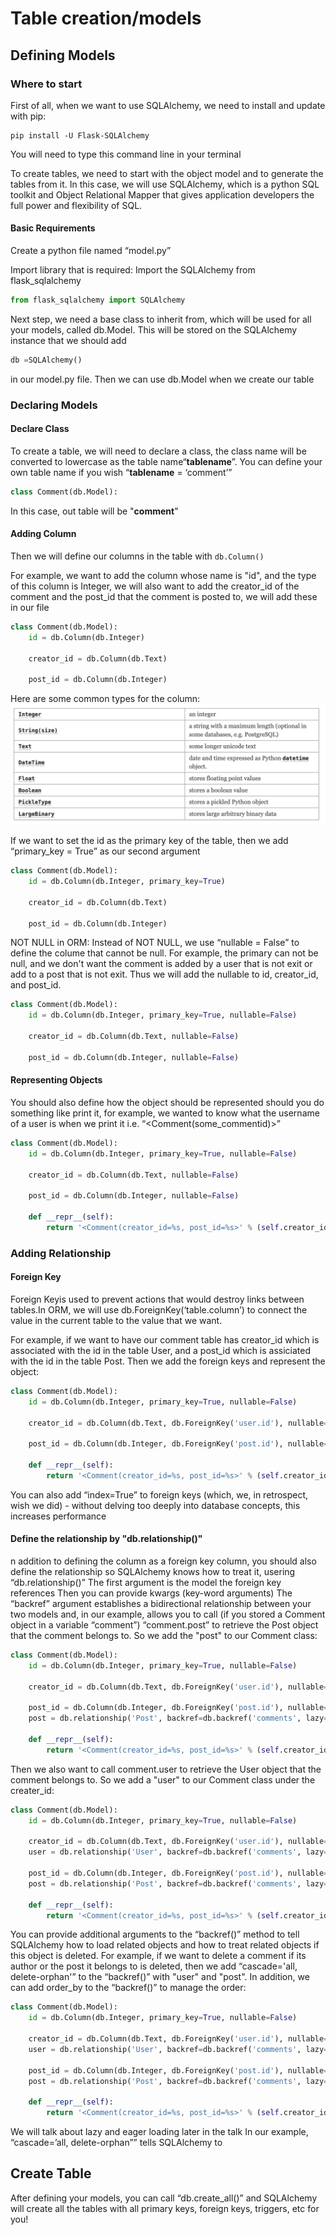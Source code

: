 # Table creation/models

## Defining Models

### Where to start
First of all, when we want to use SQLAlchemy, we need to install and update with pip:
```
pip install -U Flask-SQLAlchemy
```
You will need to type this command line in your terminal

To create tables, we need to start with the object model and to generate the tables from it.
In this case, we will use SQLAlchemy, which is a python SQL toolkit and Object Relational Mapper that gives application developers the full power and flexibility of SQL.

#### Basic Requirements
Create a python file named “model.py”

Import library that is required:
Import the SQLAlchemy from flask_sqlalchemy

~~~python
from flask_sqlalchemy import SQLAlchemy
~~~

Next step, we need a base class to inherit from, which will be used for all your models, called db.Model. This will be stored on the SQLAlchemy instance that we should add

~~~python
db =SQLAlchemy()
~~~
in our model.py file. Then we can use db.Model when we create 
our table

### Declaring Models

#### Declare Class
To create a table, we will need to declare a class, the class name will be converted to lowercase as the table name“__tablename__”. You can define your own table name if you wish “__tablename__ = ‘comment’”

~~~python
class Comment(db.Model):
~~~
In this case, out table will be "__comment__"

#### Adding Column
Then we will define our columns in the table with ```db.Column()```

For example, we want to add the column whose name is "id", and the type of this column is Integer, we will also want to add the creator_id of the comment and the post_id that the comment is posted to, we will add these in our file
~~~python
class Comment(db.Model):
    id = db.Column(db.Integer)

    creator_id = db.Column(db.Text)

    post_id = db.Column(db.Integer)
~~~
Here are some common types for the column:
![](./types.png)

If we want to set the id as the primary key of the table, then we add “primary_key = True” as our second argument
~~~python
class Comment(db.Model):
    id = db.Column(db.Integer, primary_key=True)

    creator_id = db.Column(db.Text)

    post_id = db.Column(db.Integer)
~~~

NOT NULL in ORM:
Instead of NOT NULL, we use “nullable = False” to define the colume that cannot be null. For example, the primary can not be null, and we don't want the comment is added by a user that is not exit or add to a post that is not exit. Thus we will add the nullable to id, creator_id, and post_id.
~~~python
class Comment(db.Model):
    id = db.Column(db.Integer, primary_key=True, nullable=False)

    creator_id = db.Column(db.Text, nullable=False)

    post_id = db.Column(db.Integer, nullable=False)
~~~

#### Representing Objects
You should also define how the object should be represented should you do something like print it, for example, we wanted to know what the username of a user is when we print it i.e. “<Comment(some_commentid)>”
~~~python
class Comment(db.Model):
    id = db.Column(db.Integer, primary_key=True, nullable=False)
   
    creator_id = db.Column(db.Text, nullable=False)

    post_id = db.Column(db.Integer, nullable=False)

    def __repr__(self):
        return '<Comment(creator_id=%s, post_id=%s>' % (self.creator_id, self.post_id)
~~~

### Adding Relationship

#### Foreign Key
Foreign Keyis used to prevent actions that would destroy links between tables.In ORM, we will use db.ForeignKey(‘table.column’) to connect the value in the current table to the value that we want.

For example, if we want to have our comment table has creator_id which is associated with the id in the table User, and a post_id which is assiciated with the id in the table Post. Then we add the foreign keys and represent the object:
~~~python
class Comment(db.Model):
    id = db.Column(db.Integer, primary_key=True, nullable=False)

    creator_id = db.Column(db.Text, db.ForeignKey('user.id'), nullable=False)

    post_id = db.Column(db.Integer, db.ForeignKey('post.id'), nullable=False)
    
    def __repr__(self):
        return '<Comment(creator_id=%s, post_id=%s>' % (self.creator_id, self.post_id)
~~~
You can also add “index=True” to foreign keys (which, we, in retrospect, wish we did) - without delving too deeply into database concepts, this increases performance

#### Define the relationship by "db.relationship()"
n addition to defining the column as a foreign key column, you should also define the relationship so SQLAlchemy knows how to treat it, usering “db.relationship()”
The first argument is the model the foreign key references
Then you can provide kwargs (key-word arguments) 
The “backref” argument establishes a bidirectional relationship between your two models and, in our example, allows you to call (if you stored a Comment object in a variable “comment”) “comment.post” to retrieve the Post object that the comment belongs to. So we add the "post" to our Comment class:
~~~python
class Comment(db.Model):
    id = db.Column(db.Integer, primary_key=True, nullable=False)

    creator_id = db.Column(db.Text, db.ForeignKey('user.id'), nullable=False)

    post_id = db.Column(db.Integer, db.ForeignKey('post.id'), nullable=False)
    post = db.relationship('Post', backref=db.backref('comments', lazy=True))

    def __repr__(self):
        return '<Comment(creator_id=%s, post_id=%s>' % (self.creator_id, self.post_id)
~~~

Then we also want to call comment.user to retrieve the User object that the comment belongs to. So we add a "user" to our Comment class under the creater_id:
~~~python
class Comment(db.Model):
    id = db.Column(db.Integer, primary_key=True, nullable=False)

    creator_id = db.Column(db.Text, db.ForeignKey('user.id'), nullable=False)
    user = db.relationship('User', backref=db.backref('comments', lazy=True))

    post_id = db.Column(db.Integer, db.ForeignKey('post.id'), nullable=False)
    post = db.relationship('Post', backref=db.backref('comments', lazy=True))

    def __repr__(self):
        return '<Comment(creator_id=%s, post_id=%s>' % (self.creator_id, self.post_id)
~~~

You can provide additional arguments to the “backref()” method to tell SQLAlchemy how to load related objects and how to treat related objects if this object is deleted. For example, if we want to delete a comment if its author or the post it belongs to is deleted, then we add “cascade='all, delete-orphan'” to the “backref()” with "user" and "post". In addition, we can add order_by to the “backref()” to manage the order:
~~~python
class Comment(db.Model):
    id = db.Column(db.Integer, primary_key=True, nullable=False)

    creator_id = db.Column(db.Text, db.ForeignKey('user.id'), nullable=False)
    user = db.relationship('User', backref=db.backref('comments', lazy=True, cascade='all, delete-orphan'))

    post_id = db.Column(db.Integer, db.ForeignKey('post.id'), nullable=False)
    post = db.relationship('Post', backref=db.backref('comments', lazy=True, cascade='all, delete-orphan', order_by=create_at))

    def __repr__(self):
        return '<Comment(creator_id=%s, post_id=%s>' % (self.creator_id, self.post_id)
~~~

We will talk about lazy and eager loading later in the talk
In our example, “cascade=’all, delete-orphan”” tells SQLAlchemy to 

## Create Table
After defining your models, you can call “db.create_all()” and SQLAlchemy will create all the tables with all primary keys, foreign keys, triggers, etc for you!



